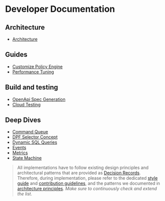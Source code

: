 # Developer Documentation

## Architecture
- [Architecture](architecture/)

## Guides
- [Customize Policy Engine](policy-engine.md)
- [Performance Tuning](performance-tuning.md)

## Build and testing
- [OpenApi Spec Generation](openapi.md)
- [Cloud Testing](cloud_testing.md)

## Deep Dives
- [Command Queue](command-queue.md)
- [DPF Selector Concept](dpf_selector.md)
- [Dynamic SQL Queries](sql_queries.md)
- [Events](events.md)
- [Metrics](metrics.md)
- [State Machine](state-machine.md)


> All implementations have to follow existing design principles and architectural patterns that are provided as
> [Decision Records](decision-records/README.md). Therefore, during implementation, please refer to the dedicated
> [style guide](https://github.com/eclipse-edc/.github/blob/main/contributing/styleguide.md) and
> [contribution guidelines](https://github.com/eclipse-edc/.github/blob/main/CONTRIBUTING.md), and the patterns we
> documented in [architecture principles](https://github.com/eclipse-edc/.github/blob/main/contributing/coding-principles.md).
> _Make sure to continuously check and extend the list._
